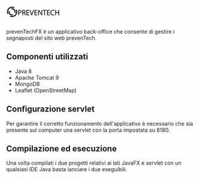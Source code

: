 # <img src="./PreventechFX/src/img/logo_nero (1).png">
prevenTechFX è un applicativo back-office che consente di gestire i segnaposti del sito web prevenTech.

## Componenti utilizzati
- Java 8
- Apache Tomcat 9
- MongoDB
- Leaflet (OpenStreetMap)

## Configurazione servlet
Per garantire il corretto funzionamento dell'applicativo è necessario che sia presente sul computer una servlet con la porta impostata su 8180.

## Compilazione ed esecuzione
Una volta compilati i due progetti relativi ai lati JavaFX e servlet con un qualsiasi IDE Java basta lanciare i due eseguibili.
